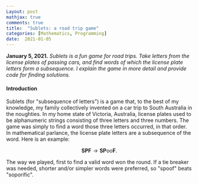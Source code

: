 ```yaml
---
Layout: post
mathjax: true
comments: true
title:  "Sublets: a road trip game"
categories: [Mathematics, Programming]
date:  2021-01-05
---
```


**January 5, 2021.** *Sublets is a fun game for road trips. Take
  letters from the license plates of passing cars, and find words of
  which the license plate letters form a subsequence. I explain the
  game in more detail and provide code for finding solutions.*

#### Introduction

Sublets (for "subsequence of letters") is a game that, to the best of
my knowledge, my family collectively invented on a car trip to South
Australia in the noughties. In my home state of Victoria, Australia,
license plates used to be alphanumeric strings consisting of three
letters and three numbers.
The game was simply to find a word those three letters occurred, in
that order.
In mathematical parlance, the license plate letters are a subsequence
of the word.
Here is an example:

$$
\mathbf{SPF} \to \mathbf{SP}\text{oo}\mathbf{F}.
$$

The way we played, first to find a valid word won the round.
If a tie breaker was needed, shorter and/or simpler words were
preferred, so "spoof" beats "soporific".
